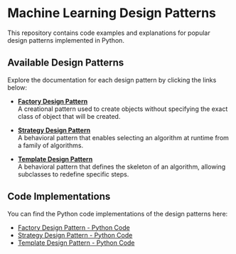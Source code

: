 # Machine Learning Design Patterns

This repository contains code examples and explanations for popular design patterns implemented in Python.

## Available Design Patterns

Explore the documentation for each design pattern by clicking the links below:

- [**Factory Design Pattern**](./factory_pattern.md)  
  A creational pattern used to create objects without specifying the exact class of object that will be created.

- [**Strategy Design Pattern**](./strategy_pattern.md)  
  A behavioral pattern that enables selecting an algorithm at runtime from a family of algorithms.

- [**Template Design Pattern**](./template_pattern.md)  
  A behavioral pattern that defines the skeleton of an algorithm, allowing subclasses to redefine specific steps.

## Code Implementations

You can find the Python code implementations of the design patterns here:

- [Factory Design Pattern - Python Code](./factory_pattern.py)
- [Strategy Design Pattern - Python Code](./strategy_pattern.py)
- [Template Design Pattern - Python Code](./template_pattern.py)
